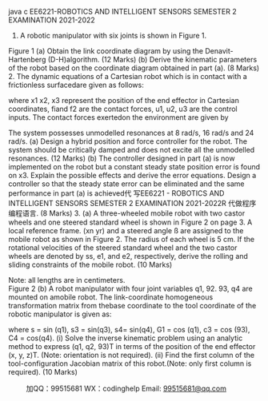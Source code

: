 java c
EE6221-ROBOTICS AND INTELLIGENT SENSORS
SEMESTER 2 EXAMINATION 2021-2022
1. A robotic manipulator with six joints is shown in Figure 1.

Figure 1
(a) Obtain the link coordinate diagram by using the Denavit-Hartenberg (D-H)algorithm. (12 Marks)
(b) Derive the kinematic parameters of the robot based on the coordinate diagram obtained in part (a). (8 Marks)
2. The dynamic equations of a Cartesian robot which is in contact with a frictionless surfacedare given as follows:

where x1 x2, x3 represent the position of the end effector in Cartesian coordinates, fiand f2 are the contact forces, u1, u2, u3 are the control inputs. The contact forces exertedon the environment are given by

The system possesses unmodelled resonances at 8 rad/s, 16 rad/s and 24 rad/s.
(a) Design a hybrid position and force controller for the robot. The system should be critically damped and does not excite all the unmodelled resonances. (12 Marks)
(b) The controller designed in part (a) is now implemented on the robot but a constant steady state position error is found on x3. Explain the possible effects and derive the error equations. Design a controller so that the steady state error can be eliminated and the same performance in part (a) is achieved代 写EE6221 - ROBOTICS AND INTELLIGENT SENSORS SEMESTER 2 EXAMINATION 2021-2022R
代做程序编程语言. (8 Marks)
3. (a) A three-wheeled mobile robot with two castor wheels and one steered standard wheel is shown in Figure 2 on page 3. A local reference frame. (xn yr) and a steered angle ß are assigned to the mobile robot as shown in Figure 2. The radius of each wheel is 5 cm. If the rotational velocities of the steered standard wheel and the two castor wheels are denoted by ss, e1, and e2, respectively, derive the rolling and sliding constraints of the mobile robot. (10 Marks)

Note: all lengths are in centimeters.   
Figure 2
(b) A robot manipulator with four joint variables q1, 92. 93, q4 are mounted on amobile robot. The link-coordinate homogeneous transformation matrix from thebase coordinate to the tool coordinate of the robotic manipulator is given as:

where s = sin (q1), s3 = sin(q3), s4= sin(q4), G1 = cos (q1), c3 = cos (93), C4 = cos(q4).
(i) Solve the inverse kinematic problem using an analytic method to express (q1, q2, 93)T in terms of the position of the end effector (x, y, z)T. (Note: orientation is not required).
(ii) Find the first column of the tool-configuration Jacobian matrix of this robot.(Note: only first column is required). (10 Marks)









         
加QQ：99515681  WX：codinghelp  Email: 99515681@qq.com
